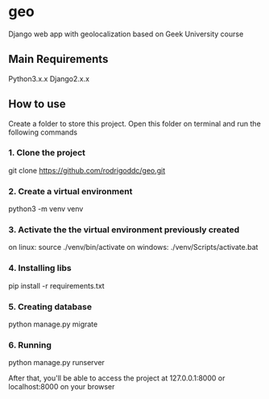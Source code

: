 # geo
Django web app with geolocalization based on Geek University course

## Main Requirements
Python3.x.x
Django2.x.x


## How to use
Create a folder to store this project. Open this folder on terminal and run the following commands

### 1. Clone the project
git clone https://github.com/rodrigoddc/geo.git

### 2. Create a virtual environment
python3 -m venv venv

### 3. Activate the the virtual environment previously created
on linux: source ./venv/bin/activate
on windows: ./venv/Scripts/activate.bat

### 4. Installing libs
pip install -r requirements.txt

### 5. Creating database
python manage.py migrate

### 6. Running
python manage.py runserver

After that, you'll be able to access the project at 127.0.0.1:8000 or localhost:8000 on your browser

